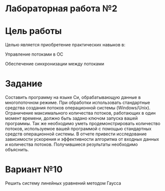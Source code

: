 # Лабораторная работа №2

# Цель работы

Целью является приобретение практических навыков в:

Управление потоками в ОС 

Обеспечение синхронизации между потоками

# Задание

Составить программу на языке Си, обрабатывающую данные в многопоточном режиме. При обработки использовать стандартные средства создания потоков операционной системы (Windows/Unix). Ограничение максимального количества потоков, работающих в один момент времени, должно быть задано ключом запуска вашей программы.
Так же необходимо уметь продемонстрировать количество потоков, используемое вашей программой с помощью стандартных средств операционной системы.
В отчете привести исследование зависимости ускорения и эффективности алгоритма от входных данных и количества потоков. Получившиеся результаты необходимо объяснить.

# Вариант №10

Решить систему линейных уравнений методом Гаусса
